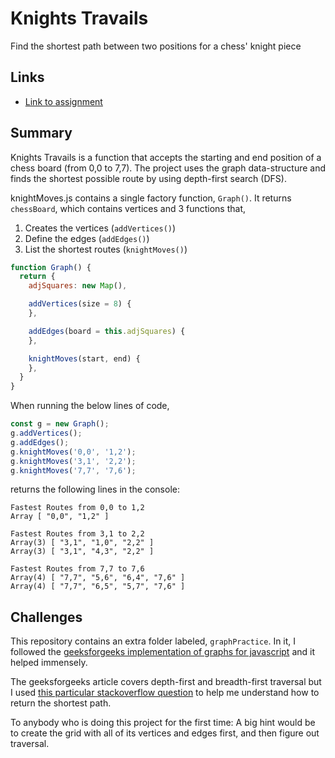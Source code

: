 # Knights Travails
Find the shortest path between two positions for a chess' knight piece

## Links
- [Link to assignment](https://www.theodinproject.com/lessons/javascript-knights-travails)

## Summary
Knights Travails is a function that accepts the starting and end position of a chess board (from 0,0 to 7,7). The project uses the graph data-structure and finds the shortest possible route by using depth-first search (DFS).

knightMoves.js contains a single factory function, `Graph()`. It returns `chessBoard`, which contains vertices and 3 functions that,
  1. Creates the vertices (`addVertices()`)
  2. Define the edges (`addEdges()`)
  3. List the shortest routes (`knightMoves()`)

```javascript
function Graph() {
  return {
    adjSquares: new Map(),

    addVertices(size = 8) {
    },

    addEdges(board = this.adjSquares) {
    },

    knightMoves(start, end) {
    },
  }
}
```

When running the below lines of code,
```javascript
const g = new Graph();
g.addVertices();
g.addEdges();
g.knightMoves('0,0', '1,2');
g.knightMoves('3,1', '2,2');
g.knightMoves('7,7', '7,6');
```

returns the following lines in the console:
```
Fastest Routes from 0,0 to 1,2
Array [ "0,0", "1,2" ]

Fastest Routes from 3,1 to 2,2
Array(3) [ "3,1", "1,0", "2,2" ]
Array(3) [ "3,1", "4,3", "2,2" ]

Fastest Routes from 7,7 to 7,6
Array(4) [ "7,7", "5,6", "6,4", "7,6" ]
Array(4) [ "7,7", "6,5", "5,7", "7,6" ]

```

## Challenges
This repository contains an extra folder labeled, `graphPractice`. In it, I followed the [geeksforgeeks implementation of graphs for javascript](https://www.geeksforgeeks.org/implementation-graph-javascript/) and it helped immensely.

The geeksforgeeks article covers depth-first and breadth-first traversal but I used [this particular stackoverflow question](https://stackoverflow.com/questions/72288596/algorithm-to-find-all-path-between-two-nodes-in-an-undirected-weighed-graph) to help me understand how to return the shortest path.

To anybody who is doing this project for the first time: A big hint would be to create the grid with all of its vertices and edges first, and then figure out traversal.
